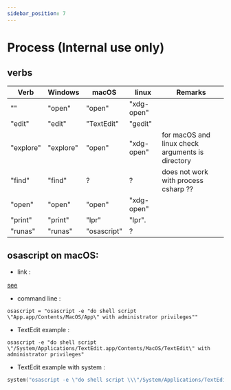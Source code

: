 ```yaml
---
sidebar_position: 7
---
```


# Process (**Internal use only**)

## verbs

| Verb      | Windows    | macOS       | linux      | Remarks                                          |
|-----------|------------|-------------|------------|--------------------------------------------------|
| ""        | "open"     | "open"      | "xdg-open" |                                                  |
| "edit"    | "edit"     | "TextEdit"  | "gedit"    |                                                  | 
| "explore" | "explore"  | "open"      | "xdg-open" | for macOS and linux check arguments is directory |
| "find"    | "find"     | ?           | ?          | does not work with process csharp ??             |
| "open"    | "open"     | "open"      | "xdg-open" |                                                  |
| "print"   | "print"    | "lpr"       | "lpr".     |                                                  |
| "runas"   | "runas"    | "osascript" | ?          |                                                  |
 
## osascript on macOS:

* link : 

[see](https://hybridhacker.com/ask-for-sudo-password-in-graphical-mode-on-macos-x.html)

* command line :

```shell
osascript = "osascript -e "do shell script \"App.app/Contents/MacOS/App\" with administrator privileges""
```

* TextEdit example :

```shell
osascript -e "do shell script \"/System/Applications/TextEdit.app/Contents/MacOS/TextEdit\" with administrator privileges"
```

* TextEdit example with system :

```c++
system("osascript -e \"do shell script \\\"/System/Applications/TextEdit.app/Contents/MacOS/TextEdit\\\" with administrator privileges\"");
```
